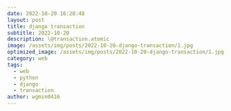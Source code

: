 ```yaml
---
date: 2022-10-20 16:28:48
layout: post
title: django transaction
subtitle: 2022-10-20
description: \@transaction.atomic
image: /assets/img/posts/2022-10-20-django-transaction/1.jpg
optimized_image: /assets/img/posts/2022-10-20-django-transaction/1.jpg
category: web
tags:
  - web
  - python
  - django
  - transaction
author: wgmin0416
---
```


